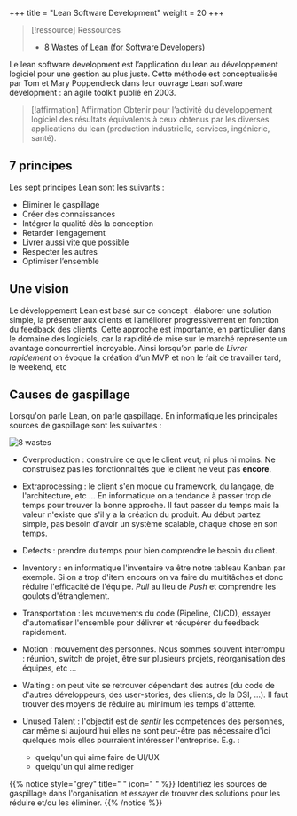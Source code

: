 
+++
title = "Lean Software Development"
weight = 20
+++

> [!ressource] Ressources
> - [8 Wastes of Lean (for Software Developers)](https://www.youtube.com/watch?v=hnR03T9Hujw&t=243s)

Le lean software development est l’application du lean au développement logiciel pour une
gestion au plus juste. Cette méthode est conceptualisée par Tom et Mary Poppendieck dans
leur ouvrage Lean software development : an agile toolkit publié en 2003.

> [!affirmation] Affirmation
>  Obtenir pour l’activité du développement logiciel des résultats équivalents à ceux obtenus
>  par les diverses applications du lean (production industrielle, services, ingénierie, santé).


## 7 principes
Les sept principes Lean sont les suivants :
- Éliminer le gaspillage
- Créer des connaissances
- Intégrer la qualité dès la conception
- Retarder l’engagement
- Livrer aussi vite que possible
- Respecter les autres
- Optimiser l’ensemble

## Une vision
Le développement Lean est basé sur ce concept : élaborer une solution simple, la présenter
aux clients et l’améliorer progressivement en fonction du feedback des clients. Cette approche
est importante, en particulier dans le domaine des logiciels, car la rapidité de mise sur le
marché représente un avantage concurrentiel incroyable. Ainsi lorsqu’on parle de *Livrer rapidement* on évoque la création d’un MVP et non le fait de travailler tard, le weekend, etc

## Causes de gaspillage
Lorsqu'on parle Lean, on parle gaspillage. En informatique les principales sources de gaspillage sont les suivantes :

![8 wastes](waste.png)

- Overproduction : construire ce que le client veut; ni plus ni moins. Ne construisez pas les fonctionnalités que le client ne veut pas **encore**. 

- Extraprocessing : le client s'en moque du framework, du langage, de l'architecture, etc ... En informatique on a tendance à passer trop de temps pour trouver la bonne approche. Il faut passer du temps mais la valeur n'existe que s'il y a la création du produit. Au début partez simple, pas besoin d'avoir un système scalable, chaque chose en son temps.

- Defects : prendre du temps pour bien comprendre le besoin du client.

- Inventory : en informatique l'inventaire va être notre tableau Kanban par exemple. Si on a trop d'item encours on va faire du multitâches et donc réduire l'efficacité de l'équipe. *Pull* au lieu de *Push* et comprendre les goulots d'étranglement.

- Transportation : les mouvements du code (Pipeline, CI/CD), essayer d'automatiser l'ensemble pour délivrer et récupérer du feedback rapidement.

- Motion : mouvement des personnes. Nous sommes souvent interrompu : réunion, switch de projet, être sur plusieurs projets, réorganisation des équipes, etc ... 

- Waiting : on peut vite se retrouver dépendant des autres (du code de d'autres développeurs, des user-stories, des clients,  de la DSI, ...). Il faut trouver des moyens de réduire au minimum les temps d'attente.

- Unused Talent : l'objectif est de *sentir* les compétences des personnes, car même si aujourd'hui elles ne sont peut-être pas nécessaire d'ici quelques mois elles pourraient intéresser l'entreprise. E.g. :
   - quelqu'un qui aime faire de UI/UX 
   - quelqu'un qui aime rédiger 


{{% notice style="grey" title=" " icon=" " %}}
Identifiez les sources de gaspillage dans l'organisation et essayer de trouver des solutions pour les réduire et/ou les éliminer.
{{% /notice %}}
